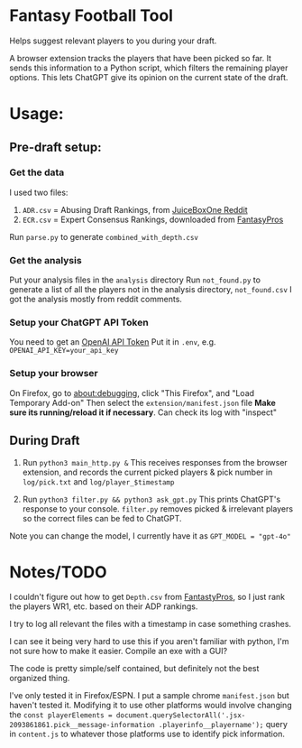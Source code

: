 # Fantasy Football Tool
Helps suggest relevant players to you during your draft.

A browser extension tracks the players that have been picked so far. It sends this information to a Python script, which filters the remaining player options. This lets ChatGPT give its opinion on the current state of the draft.

# Usage:
## Pre-draft setup:
### Get the data
I used two files:
1. `ADR.csv` = Abusing Draft Rankings, from [JuiceBoxOne Reddit](https://www.reddit.com/r/fantasyfootball/comments/1ezct9b/abusing_draft_rankings_2024_espn_sleeper_yahoo/)
2. `ECR.csv` = Expert Consensus Rankings, downloaded from [FantasyPros](https://www.fantasypros.com/nfl/rankings/consensus-cheatsheets.php)

Run `parse.py` to generate `combined_with_depth.csv`

### Get the analysis
Put your analysis files in the `analysis` directory
Run `not_found.py` to generate a list of all the players not in the analysis directory, `not_found.csv`
I got the analysis mostly from reddit comments.

### Setup your ChatGPT API Token
You need to get an [OpenAI API Token](https://platform.openai.com/settings/organization/billing/overview)
Put it in `.env`, e.g. `OPENAI_API_KEY=your_api_key`

### Setup your browser
On Firefox, go to <about:debugging>, click "This Firefox", and "Load Temporary Add-on"
Then select the `extension/manifest.json` file
**Make sure its running/reload it if necessary**. Can check its log with "inspect"

## During Draft
1. Run `python3 main_http.py &`
This receives responses from the browser extension, and records the current picked players & pick number in `log/pick.txt` and `log/player_$timestamp`

2. Run `python3 filter.py && python3 ask_gpt.py`
This prints ChatGPT's response to your console. `filter.py` removes picked & irrelevant players so the correct files can be fed to ChatGPT.

Note you can change the model, I currently have it as `GPT_MODEL = "gpt-4o"`

# Notes/TODO
I couldn't figure out how to get `Depth.csv` from [FantastyPros](https://www.fantasypros.com/nfl/depth-charts.php), so I just rank the players WR1, etc. based on their ADP rankings.

I try to log all relevant the files with a timestamp in case something crashes.

I can see it being very hard to use this if you aren't familiar with python, I'm not sure how to make it easier. Compile an exe with a GUI?

The code is pretty simple/self contained, but definitely not the best organized thing.

I've only tested it in Firefox/ESPN. I put a sample chrome `manifest.json` but haven't tested it. Modifying it to use other platforms would involve changing the `const playerElements = document.querySelectorAll('.jsx-2093861861.pick__message-information .playerinfo__playername');` query in `content.js` to whatever those platforms use to identify pick information.